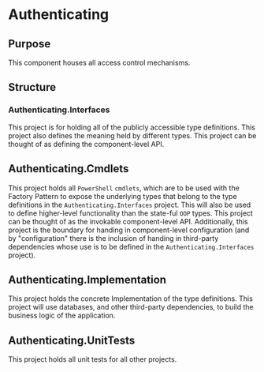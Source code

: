 # Authenticating

## Purpose
This component houses all access control mechanisms.

## Structure
### Authenticating.Interfaces
This project is for holding all of the publicly accessible type definitions.
This project also defines the meaning held by different types.
This project can be thought of as defining the component-level API.
## Authenticating.Cmdlets
This project holds all `PowerShell` `cmdlets`, which are to be used
with the Factory Pattern to expose the underlying types that belong
to the type definitions in the `Authenticating.Interfaces` project. This
will also be used to define higher-level functionality than the
state-ful `OOP` types. This project can be thought of as the
invokable component-level API.
Additionally, this project is the boundary for handing in
component-level configuration (and by "configuration" there
is the inclusion of handing in third-party dependencies whose
use is to be defined in the `Authenticating.Interfaces` project).
## Authenticating.Implementation
This project holds the concrete Implementation of the type definitions.
This project will use databases, and other third-party dependencies,
to build the business logic of the application.
## Authenticating.UnitTests
This project holds all unit tests for all other projects.
